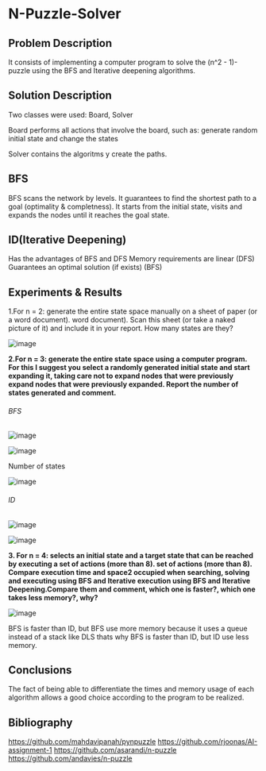 # N-Puzzle-Solver

## Problem Description

It consists of implementing a computer program to solve the (n^2 - 1)-puzzle using the BFS and Iterative deepening algorithms.

## Solution Description

Two classes were used: Board, Solver

Board performs all actions that involve the board, such as: generate random initial state and change the states

Solver contains the algoritms y create the paths.

## BFS
BFS scans the network by levels. It guarantees to find the shortest path to a goal (optimality & completness).
It starts from the initial state, visits and expands the nodes until it reaches the goal state. 

## ID(Iterative Deepening)
Has the advantages of BFS and DFS 
Memory requirements are linear (DFS) Guarantees an optimal solution (if exists) (BFS)

## Experiments & Results
1.For n = 2: generate the entire state space manually on a sheet of paper (or a word document).
word document). Scan this sheet (or take a naked picture of it) and include it in your report. How many states are they?

![image](https://user-images.githubusercontent.com/58644744/132279530-5967ea99-c14e-4ce6-8df3-64574bbb3c34.jpeg)

**2.For n = 3: generate the entire state space using a computer program. For this I suggest you
select a randomly generated initial state and start expanding it, taking care not to expand nodes that were previously
expand nodes that were previously expanded. Report the number of states generated and comment.**

###### BFS
![image](https://user-images.githubusercontent.com/72448046/132274702-1b253312-c2a7-4dd6-9110-41ce22faf492.png)

![image](https://user-images.githubusercontent.com/72448046/132274737-90b90d50-6248-423f-89cf-66a8ebd1ce0b.png)



Number of states

![image](https://user-images.githubusercontent.com/72448046/132274767-b05ac3a7-1419-4142-be27-3ca1074c7b32.png)


###### ID

![image](https://user-images.githubusercontent.com/72448046/132274809-71bb216e-c990-473e-afb8-f33e4cfca302.png)

![image](https://user-images.githubusercontent.com/72448046/132274816-53b5a7e1-d47c-4ed1-9f18-d9676395b1e9.png)

**3. For n = 4: selects an initial state and a target state that can be reached by executing a set of actions (more than 8).
set of actions (more than 8). Compare execution time and space2 occupied when searching, solving and executing using BFS and Iterative
execution using BFS and Iterative Deepening.Compare them and comment, which one is faster?, which one takes less memory?, why?**


![image](https://user-images.githubusercontent.com/72448046/132280340-e722dbf6-edb2-4262-b7a8-8d92d900b223.png)

BFS is faster than ID, but BFS use more memory because it uses a queue instead of a stack like DLS thats why BFS is faster than ID, but ID use less memory.

## Conclusions
The fact of being able to differentiate the times and memory usage of each algorithm allows a good choice according to the program to be realized.
## Bibliography
https://github.com/mahdavipanah/pynpuzzle
https://github.com/rjoonas/AI-assignment-1
https://github.com/asarandi/n-puzzle
https://github.com/andavies/n-puzzle


